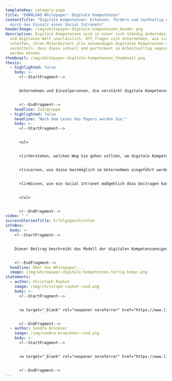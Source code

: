 ```yaml
---
templateKey: category-page
title: "DOWNLOAD Whitepaper: Digitale Kompetenzen"
contentTitle: "Digitale Kompetenzen: Erkennen, fördern und nachhaltig etablieren
  durch den Einsatz eines Social Intranets"
headerImage: /img/whitepaper-digitale-kompetenzen_header.png
description: Digitale Kompetenzen sind in einer sich ständig ändernden, globalen
  und digitalen Welt unerlässlich. Oft fragen sich Unternehmen, wie sie es
  schaffen, ihren Mitarbeitern alle notwendigen digitalen Kompetenzen so zu
  vermitteln, dass diese schnell und performant im Arbeitsalltag umgesetzt
  werden können
thumbnail: /img/whitepaper-digitale-kompetenzen_thumbnail.png
thesis:
  - highlighted: false
    body: >-
      <!--StartFragment-->


      Unternehmen und Einzelpersonen, die verstärkt digitale Kompetenzen fördern wollen und/oder sich mit der Einführung digitaler Kompetenzen innerhalb eines Social Intranets Projekts beschäftigen.


      <!--EndFragment-->
    headline: Zielgruppe
  - highlighted: false
    headline: "Nach dem Lesen des Papers werden Sie:"
    body: >-
      <!--StartFragment-->


      <ul>


      <li>Verstehen, welchen Weg Sie gehen sollten, um digitale Kompetenzen zu erkennen.</li>


      <li>Lernen, wie diese bestmöglich im Unternehmen eingeführt werden können</li>


      <li>Wissen, wie ein Social Intranet maßgeblich dazu beitragen kann digitale Kompetenzen zu fördern.</li>


      </ul>


      <!--EndFragment-->
video: " "
successStoriesTitle: Erfolgsgeschichten
infoBox:
  body: >-
    <!--StartFragment-->


    Dieser Beitrag beschreibt das Modell der digitalen Kompetenzaneignung von der digitalen Inkompetenz hin zu einer digitalen Kompetenz und geht dabei speziell auf das Social Intranet als Hilfsmittel zur Aneignung digitaler Kompetenzen im Unternehmen und für den einzelnen Mitarbeiter ein. Es werden sowohl praktische Umsetzungsbeispiele gegeben, als auch Rahmenbedingungen für den Einsatz aufgezeigt.


    <!--EndFragment-->
  headline: Über das Whitepaper...
  image: /img/whitepaper-digitale-kompetenzen-fertig-kompr.png
statements:
  - author: Christoph Rauhut
    image: /img/christoph-rauhut-rund.png
    body: >-
      <!--StartFragment-->


      <a target="_blank" rel="noopener noreferrer" href="https://www.linkedin.com/in/crauhut/">Christoph Rauhut 🡕</a>, Initiator und Gründer von Real Experts ist nicht nur Geschäftsführer, sondern vor allem Berater rund um die Themen der Digitalisierung. Zusammen mit seinem Netzwerk aus verschieden Firmen berät er seine Kunden ganzheitlich in Bereichen wie der digitalen Zusammenarbeit und Kommunikation. Real Experts steht dabei für eine neue Form der Zusammenarbeit zwischen Menschen, mit dem Ziel die Bedürfnisse des Menschen in den Vordergrund zu rücken und negative Folgen tradierter Arbeitsmuster zu minimieren.


      <!--EndFragment-->
  - author: Sandra Brückner
    image: /img/sandra-brueckner-rund.png
    body: >-
      <!--StartFragment-->


      <a target="_blank" rel="noopener noreferrer" href="https://www.linkedin.com/in/sandrabrueckner/">Sandra Brückner 🡕</a> ist Berater für Digitalisierung insb. für die Einführung von sozialen Netzwerken. Auf Basis verschiedener Anwendungsfälle berät sie ihre Kunden von ersten konzeptionellen Workshops bis hin zur Umsetzung und Nachhaltung geeigneter Maßnahmen. Zusätzlich dazu kennt sich die studierte Wirtschaftsinformatikerin mit diversen Themen rund um die Aneignung von Wissen z.B. im Bereich Social Learning oder Working Out Loud.


      <!--EndFragment-->
---
```

